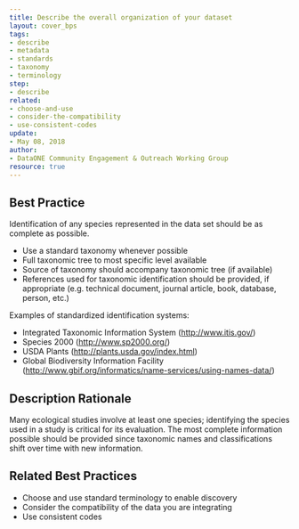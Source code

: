 ```yaml
---
title: Describe the overall organization of your dataset
layout: cover_bps
tags:
- describe
- metadata
- standards
- taxonomy
- terminology
step:
- describe
related:
- choose-and-use
- consider-the-compatibility
- use-consistent-codes
update:
- May 08, 2018
author:
- DataONE Community Engagement & Outreach Working Group
resource: true
---
```


## Best Practice

Identification of any species represented in the data set should be as complete as possible.

- Use a standard taxonomy whenever possible
- Full taxonomic tree to most specific level available
- Source of taxonomy should accompany taxonomic tree (if available)
- References used for taxonomic identification should be provided, if appropriate (e.g. technical document, journal article, book, database, person, etc.)

Examples of standardized identification systems:

- Integrated Taxonomic Information System (http://www.itis.gov/)
- Species 2000 (http://www.sp2000.org/)
- USDA Plants (http://plants.usda.gov/index.html)
- Global Biodiversity Information Facility (http://www.gbif.org/informatics/name-services/using-names-data/)

## Description Rationale

Many ecological studies involve at least one species; identifying the species used in a study is critical for its evaluation. The most complete information possible should be provided since taxonomic names and classifications shift over time with new information.

## Related Best Practices

- Choose and use standard terminology to enable discovery
- Consider the compatibility of the data you are integrating
- Use consistent codes
